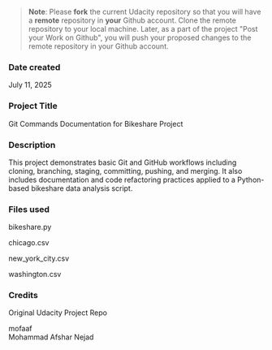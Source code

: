 >**Note**: Please **fork** the current Udacity repository so that you will have a **remote** repository in **your** Github account. Clone the remote repository to your local machine. Later, as a part of the project "Post your Work on Github", you will push your proposed changes to the remote repository in your Github account.

### Date created
July 11, 2025

### Project Title
Git Commands Documentation for Bikeshare Project

### Description
This project demonstrates basic Git and GitHub workflows including cloning, branching, staging, committing, pushing, and merging. It also includes documentation and code refactoring practices applied to a Python-based bikeshare data analysis script.

### Files used
bikeshare.py

chicago.csv

new_york_city.csv

washington.csv



### Credits
Original Udacity Project Repo

mofaaf  
Mohammad Afshar Nejad

